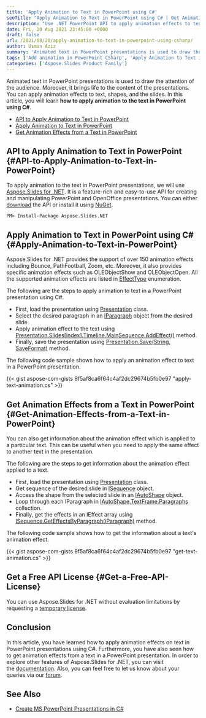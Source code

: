 ```yaml
---
title: 'Apply Animation to Text in PowerPoint using C#'
seoTitle: "Apply Animation to Text in PowerPoint using C# | Get Animation Effect"
description: "Use .NET PowerPoint API to apply animation effects to text in PowerPoint presentations in C# or VB.NET. Get the animations effects from the text."
date: Fri, 20 Aug 2021 23:45:00 +0000
draft: false
url: /2021/08/20/apply-animation-to-text-in-powerpoint-using-csharp/
author: Usman Aziz
summary: 'Animated text in PowerPoint presentations is used to draw the attention of the audience. Moreover, it brings life to the content of the presentations. You can apply animation effects to text, shapes, and the slides. In this article, you will learn **how to apply animation to the text in PowerPoint using C#**.'
tags: ['Add animation in PowerPoint CSharp', 'Apply Animation to Text in PowerPoint Csharp', 'Get Animation Effects from a Text in PowerPoint csharp']
categories: ['Aspose.Slides Product Family']
---
```


Animated text in PowerPoint presentations is used to draw the attention of the audience. Moreover, it brings life to the content of the presentations. You can apply animation effects to text, shapes, and the slides. In this article, you will learn **how to apply animation to the text in PowerPoint using C#**.

*   [API to Apply Animation to Text in PowerPoint][1]
*   [Apply Animation to Text in PowerPoint][2]
*   [Get Animation Effects from a Text in PowerPoint][3]

## API to Apply Animation to Text in PowerPoint {#API-to-Apply-Animation-to-Text-in-PowerPoint}

To apply animation to the text in PowerPoint presentations, we will use [Aspose.Slides for .NET][4]. It is a feature-rich and easy-to-use API for creating and manipulating PowerPoint and OpenOffice presentations. You can either [download][5] the API or install it using [NuGet][6].

```
PM> Install-Package Aspose.Slides.NET
```

## Apply Animation to Text in PowerPoint using C# {#Apply-Animation-to-Text-in-PowerPoint}

Aspose.Slides for .NET provides the support of over 150 animation effects including Bounce, PathFootball, Zoom, etc. Moreover, it also provides specific animation effects such as OLEObjectShow and OLEObjectOpen. All the supported animation effects are listed in [EffectType][7] enumeration.

The following are the steps to apply animation to text in a PowerPoint presentation using C#.

*   First, load the presentation using [Presentation][8] class.
*   Select the desired paragraph in an [IParagraph][9] object from the desired slide.
*   Apply animation effect to the text using [Presentation.Slides\[index\].Timeline.MainSequence.AddEffect()][10] method.
*   Finally, save the presentation using [Presentation.Save(String, SaveFormat)][11] method.

The following code sample shows how to apply an animation effect to text in a PowerPoint presentation.

{{< gist aspose-com-gists 8f5af8ca6f64c4af2dc29674b5fb0e97 "apply-text-animation.cs" >}}

## Get Animation Effects from a Text in PowerPoint {#Get-Animation-Effects-from-a-Text-in-PowerPoint}

You can also get information about the animation effect which is applied to a particular text. This can be useful when you need to apply the same effect to another text in the presentation.

The following are the steps to get information about the animation effect applied to a text.

*   First, load the presentation using [Presentation][12] class.
*   Get sequence of the desired slide in [ISequence][13] object.
*   Access the shape from the selected slide in an [IAutoShape][14] object.
*   Loop through each IParagraph in [IAutoShape.TextFrame.Paragraphs][15] collection.
*   Finally, get the effects in an IEffect array using [ISequence.GetEffectsByParagraph(iParagraph)][16] method.

The following code sample shows how to get the information about a text's animation effect.

{{< gist aspose-com-gists 8f5af8ca6f64c4af2dc29674b5fb0e97 "get-text-animation.cs" >}}

## Get a Free API License {#Get-a-Free-API-License}

You can use Aspose.Slides for .NET without evaluation limitations by requesting a [temporary license][17].

## Conclusion

In this article, you have learned how to apply animation effects on text in PowerPoint presentations using C#. Furthermore, you have also seen how to get animation effects from a text in a PowerPoint presentation. In order to explore other features of Aspose.Slides for .NET, you can visit the [documentation][18]. Also, you can feel free to let us know about your queries via our [forum][19].

## See Also

*   [Create MS PowerPoint Presentations in C#][20]




[1]: #API-to-Apply-Animation-to-Text-in-PowerPoint
[2]: #Apply-Animation-to-Text-in-PowerPoint
[3]: #Get-Animation-Effects-from-a-Text-in-PowerPoint
[4]: https://products.aspose.com/slides/net
[5]: https://downloads.aspose.com/slides/net
[6]: https://www.nuget.org/packages/Aspose.Slides.Net
[7]: https://apireference.aspose.com/net/slides/aspose.slides.animation/effecttype
[8]: https://apireference.aspose.com/slides/net/aspose.slides/presentation
[9]: https://apireference.aspose.com/slides/net/aspose.slides/iparagraph
[10]: https://apireference.aspose.com/slides/net/aspose.slides.animation/sequence/methods/addeffect/index
[11]: https://apireference.aspose.com/slides/net/aspose.slides.presentation/save/methods/5
[12]: https://apireference.aspose.com/slides/net/aspose.slides/presentation
[13]: https://apireference.aspose.com/net/slides/aspose.slides.animation/isequence
[14]: https://apireference.aspose.com/slides/net/aspose.slides/iautoshape
[15]: https://apireference.aspose.com/slides/net/aspose.slides/itextframe/properties/paragraphs
[16]: https://apireference.aspose.com/slides/net/aspose.slides.animation/isequence/methods/geteffectsbyparagraph
[17]: https://purchase.aspose.com/temporary-license
[18]: https://docs.aspose.com/slides/net/developer-guide/
[19]: https://forum.aspose.com/
[20]: https://blog.aspose.com/2020/12/04/create-powerpoint-presentations-in-csharp/





